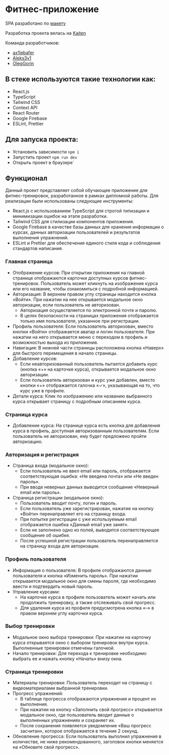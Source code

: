 # Фитнес-приложение

SPA разработано по [макету](https://www.figma.com/file/2Vhk2Zdii1eM7rA0fWQExv/SkyFitnessPro?type=design&node-id=0%3A1&mode=design&t=uZxZakRy4Oc9rn5Z-1)

Разработка проекта велась на [Kaiten](https://axl1lebafer.kaiten.ru/space/441962)

Команда разработчиков:
- [ax1lebafer](https://github.com/ax1lebafer)
- [Aleks3y1](https://github.com/Aleks3y1)
- [OlegGorin](https://github.com/OlegGorin)

## В стеке используются такие технологии как:
- React.js
- TypeScript
- Tailwind CSS
- Context API
- React Router
- Google Firebase
- ESLint, Prettier

## Для запуска проекта:
- Установить зависимости `npm i`
- Запустить проект `npm run dev`
- Открыть проект в браузере`

## Функционал
Данный проект представляет собой обучающее приложение для фитнес-тренировок, разработанное в рамках дипломной работы. Для реализации были использованы следующие инструменты:

- React.js с использованием TypeScript для строгой типизации и минимизации ошибок на этапе разработки.
- Tailwind CSS для стилизации компонентов приложения.
- Google Firebase в качестве базы данных для хранения информации о курсах, данных авторизации пользователей и результатов выполнения упражнений.
- ESLint и Prettier для обеспечения единого стиля кода и соблюдения стандартов написания.

### Главная страница 
- Отображение курсов: При открытии приложения на главной странице отображаются карточки доступных курсов фитнес-тренировок. Пользователь может кликнуть на изображение курса или его название, чтобы ознакомиться с подробной информацией.
- Авторизация: В верхнем правом углу страницы находится кнопка «Войти». При нажатии на нее открывается модальное окно авторизации, если пользователь не авторизован.
  - Авторизация осуществляется по электронной почте и паролю.
  - В целях безопасности на страницах приложения отображается только имя пользователя, указанное при регистрации.
- Профиль пользователя: Если пользователь авторизован, вместо кнопки «Войти» отображается аватар и логин пользователя. При нажатии на него открывается меню с переходом в профиль и возможностью выхода из приложения.
- Навигация: В нижней части страницы расположена кнопка «Наверх» для быстрого перемещения в начало страницы.
- Добавление курсов:
  - Если неавторизованный пользователь пытается добавить курс (кнопка «+» на карточке курса), открывается модальное окно авторизации.
  - Если пользователь авторизован и курс уже добавлен, вместо кнопки «+» отображается галочка «✓», указывающая на то, что курс уже в профиле.
- Детали курса: Клик по изображению или названию выбранного курса открывает страницу с подробным описанием курса.

### Страница курса
- Добавление курса: На странице курса есть кнопка для добавления курса в профиль, доступная авторизованным пользователям. Если пользователь не авторизован, ему будет предложено пройти авторизацию.

### Авторизация и регистрация
- Страница входа (модальное окно):
  - Если пользователь не ввел email или пароль, отображается соответствующая ошибка: «Не введена почта» или «Не введен пароль».
  - При вводе неверных данных выводится сообщение «Неверный email или пароль».
- Страница регистрации (модальное окно):
  - Пользователь вводит почту, логин и пароль.
  - Если пользователь уже зарегистрирован, нажатие на кнопку «Войти» перенаправляет его на страницу входа.
  - При попытке регистрации с уже используемым email отображается ошибка «Данный email уже занят».
  - Если не заполнено одно из полей, выводится соответствующее сообщение об ошибке.
  - После успешной регистрации пользователь перенаправляется на страницу входа для авторизации.

### Профиль пользователя
- Информация о пользователе: В профиле отображаются данные пользователя и кнопка «Изменить пароль». При нажатии открывается модальное окно для смены пароля, где необходимо ввести и подтвердить новый пароль.
- Управление курсами:
  - На карточке курса в профиле пользователь может начать или продолжить тренировку, а также отслеживать свой прогресс.
  - Для удаления курса из профиля предусмотрена кнопка «–» в правом верхнем углу карточки курса.

### Выбор тренировки
- Модальное окно выбора тренировки: При нажатии на карточку курса открывается окно с выбором тренировок внутри курса. Выполненные тренировки отмечены галочкой.
- Начало тренировки: Для перехода к тренировке необходимо выбрать ее и нажать кнопку «Начать» внизу окна.

### Страница тренировки
- Материалы тренировки: Пользователь переходит на страницу с видеоматериалами выбранной тренировки.
- Прогресс упражнений:
  - В таблице прогресса отображаются упражнения и процент их выполнения.
  - При нажатии на кнопку «Заполнить свой прогресс» открывается модальное окно, где пользователь вводит данные о выполненных упражнениях и сохраняет их.
  - После сохранения появляется уведомление «Ваш прогресс засчитан», которое отображается в течение 2 секунд.
- Обновление прогресса: Если пользователь выполнил упражнения в количестве, не ниже рекомендованного, заголовок кнопки меняется на «Обновите свой прогресс».